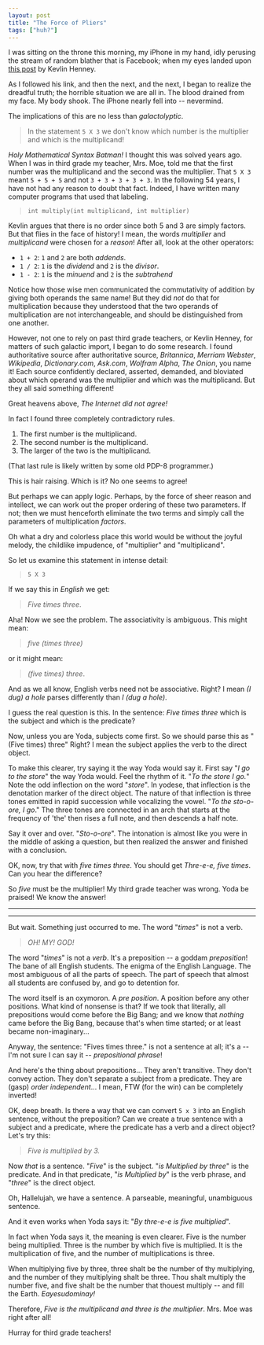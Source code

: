 ```yaml
---
layout: post
title: "The Force of Pliers"
tags: ["huh?"]
---
```


I was sitting on the throne this morning, my iPhone in my hand, idly perusing the stream of random blather that is Facebook; when my eyes landed upon [this post](https://medium.com/@kevlinhenney/unfortunately-the-teacher-was-incorrect-f82d74f3f638#.gv57h4o3z) by Kevlin Henney.  

As I followed his link, and then the next, and the next, I began to realize the dreadful truth; the horrible situation we are all in.  The blood drained from my face.  My body shook.  The iPhone nearly fell into -- nevermind.  

The implications of this are no less than _galactolyptic_.  

> In the statement `5 X 3` we don't know which number is the multiplier and which is the multiplicand!

_Holy Mathematical Syntax Batman!_ I thought this was solved years ago.  When I was in third grade my teacher, Mrs. Moe, told me that the first number was the multiplicand and the second was the multiplier.  That `5 X 3` meant `5 + 5 + 5` and not `3 + 3 + 3 + 3 + 3`.  In the following 54 years, I have not had any reason to doubt that fact.  Indeed, I have written many computer programs that used that labeling.  

>`int multiply(int multiplicand, int multiplier)`

Kevlin argues that there is no order since both 5 and 3 are simply factors.  But that flies in the face of history!  I mean, the words _multiplier_ and _multiplicand_ were chosen for a _reason_!  After all, look at the other operators:

 * `1 + 2`: `1` and `2` are both _addends_.
 * `1 / 2`: `1` is the _dividend_ and `2` is the _divisor_.
 * `1 - 2`: `1` is the _minuend_ and `2` is the _subtrahend_

Notice how those wise men communicated the commutativity of addition by giving both operands the same name!  But they did _not_ do that for multiplication because they understood that the two operands of multiplication are not interchangeable, and should be distinguished from one another.

However, not one to rely on past third grade teachers, or Kevlin Henney, for matters of such galactic import, I began to do some research.  I found authoritative source after authoritative source, _Britannica_, _Merriam Webster_, _Wikipedia_, _Dictionary.com_, _Ask.com_, _Wolfram Alpha_, _The Onion_, you name it!  Each source confidently declared, asserted, demanded, and bloviated about which operand was the multiplier and which was the multiplicand.  But they all said something different!

Great heavens above, _The Internet did not agree!_

In fact I found three completely contradictory rules.  

1. The first number is the multiplicand.
2. The second number is the multiplicand.
3. The larger of the two is the multiplicand.

(That last rule is likely written by some old PDP-8 programmer.)

This is hair raising.  Which is it?  No one seems to agree!

But perhaps we can apply logic.  Perhaps, by the force of sheer reason and intellect, we can work out the proper ordering of these two parameters.  If not; then we must henceforth eliminate the two terms and simply call the parameters of multiplication _factors_. 

Oh what a dry and colorless place this world would be without the joyful melody, the childlike impudence, of "multiplier" and "multiplicand".

So let us examine this statement in intense detail:

>`5 X 3`

If we say this in _English_ we get:

>_Five times three_.

Aha!  Now we see the problem.  The associativity is ambiguous.  This might mean:

> _five (times three)_ 

or it might mean:

> _(five times) three_.  

And as we all know, English verbs need not be associative.  Right?  I mean _(I dug) a hole_ parses differently than _I (dug a hole)_.

I guess the real question is this.  In the sentence: _Five times three_ which is the subject and which is the predicate?

Now, unless you are Yoda, subjects come first.  So we should parse this as "(Five times) three"  Right?  I mean the subject applies the verb to the direct object.  

To make this clearer, try saying it the way Yoda would say it.  First say "_I go to the store_" the way Yoda would.  Feel the rhythm of it.  "_To the store I go._"  Note the odd inflection on the word "_store_".  In yodese, that inflection is the denotation marker of the direct object.  The nature of that inflection is three tones emitted in rapid succession while vocalizing the vowel.  "_To the sto-o-ore, I go_."  The three tones are connected in an arch that starts at the frequency of 'the' then rises a full note, and then descends a half note. 

Say it over and over.  "_Sto-o-ore_".  The intonation is almost like you were in the middle of asking a question, but then realized the answer and finished with a conclusion.  

OK, now, try that with _five times three_.  You should get _Thre-e-e, five times_.  Can you hear the difference?   

So _five_ must be the multiplier!  My third grade teacher was wrong.  Yoda be praised!  We know the answer!

--------
--------

But wait.  Something just occurred to me.  The word "_times_" is not a verb.  

>_OH!  MY!  GOD!_

The word "_times_" is not a _verb_.  It's a preposition -- a goddam _preposition_!  The bane of all English students.  The enigma of the English Language.  The most ambiguous of all the parts of speech.  The part of speech that almost all students are confused by, and go to detention for.

The word itself is an oxymoron.  A _pre_ _position_.  A position before any other positions.  What kind of nonsense is that?  If we took that literally, all prepositions would come before the Big Bang; and we know that _nothing_ came before the Big Bang, because that's when time started; or at least became non-imaginary...

Anyway, the sentence: "Fives times three." is not a sentence at all; it's a -- I'm not sure I can say it -- _prepositional phrase_! 

And here's the thing about prepositions... They aren't transitive.  They don't convey action.  They don't separate a subject from a predicate.  They are (gasp) _order independent_...  I mean, FTW (for the win) can be completely inverted!

OK, deep breath.  Is there a way that we can convert `5 x 3` into an English sentence, without the preposition?   Can we create a true sentence with a subject and a predicate, where the predicate has a verb and a direct object?  Let's try this:

>_Five is multiplied by 3._

Now _that_ is a sentence.  "_Five_" is the subject.  "_is Multiplied by three_" is the predicate.  And in that predicate, "_is Multiplied by_" is the verb phrase, and "_three_" is the direct object.   

Oh, Hallelujah, we have a sentence.  A parseable, meaningful, unambiguous sentence. 

And it even works when Yoda says it: "_By thre-e-e is five multiplied_".  

In fact when Yoda says it, the meaning is even clearer.  Five is the number being multiplied.  Three is the number by which five is multiplied.  It is the multiplication of five, and the number of multiplications is three.     

When multiplying five by three, three shalt be the number of thy multiplying, and the number of they multiplying shalt be three.  Thou shalt multiply the number five, and five shalt be the number that thouest multiply -- and fill the Earth.   _Eayesudominay!_

Therefore,  _Five is the multiplicand and three is the multiplier_.  Mrs. Moe was right after all!   

Hurray for third grade teachers!


